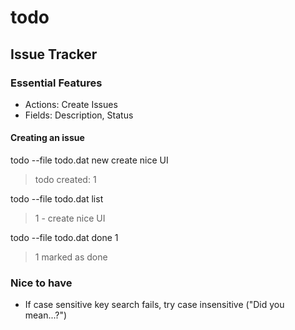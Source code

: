# todo

## Issue Tracker

### Essential Features

* Actions: Create Issues
* Fields: Description, Status

#### Creating an issue
todo --file todo.dat new create nice UI
> todo created: 1

todo --file todo.dat list
> 1 - create nice UI

todo --file todo.dat done 1
> 1 marked as done

### Nice to have

* If case sensitive key search fails, try case insensitive ("Did you mean...?")
